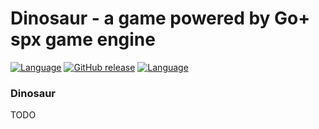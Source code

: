 Dinosaur - a game powered by Go+ spx game engine
=========

[![Language](https://img.shields.io/badge/language-Go+-blue.svg)](https://github.com/goplus/gop)
[![GitHub release](https://img.shields.io/github/v/tag/xushiwei/Dinosaur.svg?label=release)](https://github.com/xushiwei/Dinosaur/releases)
[![Language](https://img.shields.io/badge/game_engine-spx-green.svg)](https://github.com/goplus/spx)

### Dinosaur

TODO
